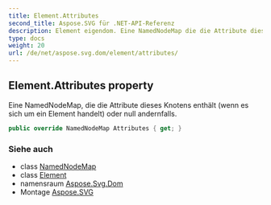 ```yaml
---
title: Element.Attributes
second_title: Aspose.SVG für .NET-API-Referenz
description: Element eigendom. Eine NamedNodeMap die die Attribute dieses Knotens enthält wenn es sich um ein Element handelt oder null andernfalls.
type: docs
weight: 20
url: /de/net/aspose.svg.dom/element/attributes/
---
```

## Element.Attributes property

Eine NamedNodeMap, die die Attribute dieses Knotens enthält (wenn es sich um ein Element handelt) oder null andernfalls.

```csharp
public override NamedNodeMap Attributes { get; }
```

### Siehe auch

* class [NamedNodeMap](../../../aspose.svg.collections/namednodemap/)
* class [Element](../)
* namensraum [Aspose.Svg.Dom](../../element/)
* Montage [Aspose.SVG](../../../)


